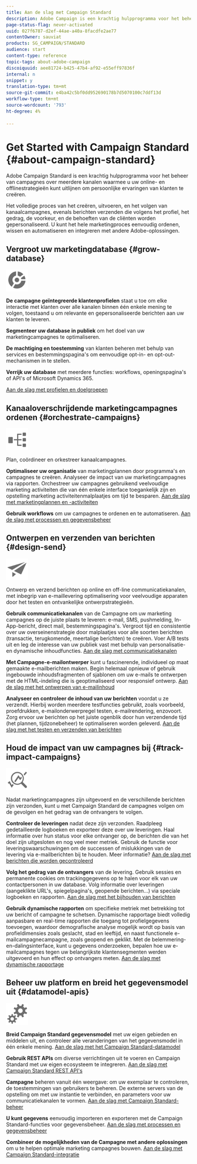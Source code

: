 ```yaml
---
title: Aan de slag met Campaign Standard
description: Adobe Campaign is een krachtig hulpprogramma voor het beheer van campagnes over meerdere kanalen waarmee u uw online- en offlinestrategieën kunt uitlijnen om persoonlijke ervaringen van klanten te creëren.
page-status-flag: never-activated
uuid: 027f6787-d2ef-44ae-a40a-8facdfe2ae77
contentOwner: sauviat
products: SG_CAMPAIGN/STANDARD
audience: start
content-type: reference
topic-tags: about-adobe-campaign
discoiquuid: aee81724-b425-47b4-af92-e55eff97836f
internal: n
snippet: y
translation-type: tm+mt
source-git-commit: e4ba42c5bf0dd952690178b7d5070100c7ddf13d
workflow-type: tm+mt
source-wordcount: '793'
ht-degree: 4%

---
```



# Get Started with Campaign Standard {#about-campaign-standard}

Adobe Campaign Standard is een krachtig hulpprogramma voor het beheer van campagnes over meerdere kanalen waarmee u uw online- en offlinestrategieën kunt uitlijnen om persoonlijke ervaringen van klanten te creëren.

Het volledige proces van het creëren, uitvoeren, en het volgen van kanaalcampagnes, evenals berichten verzenden die volgens het profiel, het gedrag, de voorkeur, en de behoeften van de cliënten worden gepersonaliseerd. U kunt het hele marketingproces eenvoudig ordenen, wissen en automatiseren en integreren met andere Adobe-oplossingen.

## Vergroot uw marketingdatabase {#grow-database}

<img width="60px" alt="voorwaarden" src="assets/icon_segment.svg"/>

**De campagne geïntegreerde klantenprofielen** staat u toe om elke interactie met klanten over alle kanalen binnen één enkele mening te volgen, toestaand u om relevante en gepersonaliseerde berichten aan uw klanten te leveren.

**Segmenteer uw database in publiek** om het doel van uw marketingcampagnes te optimaliseren.

**De machtiging en toestemming** van klanten beheren met behulp van services en bestemmingspagina&#39;s om eenvoudige opt-in- en opt-out-mechanismen in te stellen.

**Verrijk uw database** met meerdere functies: workflows, openingspagina&#39;s of API&#39;s of Microsoft Dynamics 365.

[Aan de slag met profielen en doelgroepen](../../audiences/using/get-started-profiles-and-audiences.md)

## Kanaaloverschrijdende marketingcampagnes ordenen {#orchestrate-campaigns}

<img width="60px" alt="voorwaarden" src="assets/icon_workflows.svg"/>

Plan, coördineer en orkestreer kanaalcampagnes.

**Optimaliseer uw organisatie** van marketingplannen door programma&#39;s en campagnes te creëren. Analyseer de impact van uw marketingcampagnes via rapporten. Orchestreer uw campagnes gebruikend veelvoudige marketing activiteiten die van één enkele interface toegankelijk zijn en opstelling marketing activiteitenmalplaatjes om tijd te besparen. [Aan de slag met marketingplannen en -activiteiten](../../start/using/programs-and-campaigns.md)

**Gebruik workflows** om uw campagnes te ordenen en te automatiseren. [Aan de slag met processen en gegevensbeheer](../../automating/using/get-started-workflows.md)

## Ontwerpen en verzenden van berichten {#design-send}

<img width="60px" alt="voorwaarden" src="assets/icon_send.svg"/>

Ontwerp en verzend berichten op online en off-line communicatiekanalen, met inbegrip van e-maillevering optimalisering voor veelvoudige apparaten door het testen en ontvankelijke ontwerpstrategieën.

**Gebruik communicatiekanalen** van de Campagne om uw marketing campagnes op de juiste plaats te leveren: e-mail, SMS, pushmelding, In-App-bericht, direct mail, bestemmingspagina&#39;s. Vergroot tijd en consistentie over uw overseinenstrategie door malplaatjes voor alle soorten berichten (transactie, terugkomende, meertalige berichten) te creëren. Voer A/B tests uit en leg de interesse van uw publiek vast met behulp van personalisatie- en dynamische inhoudfuncties. [Aan de slag met communicatiekanalen](../../channels/using/get-started-communication-channels.md)

**Met Campagne-e-mailontwerper** kunt u fascinerende, individueel op maat gemaakte e-mailberichten maken. Begin helemaal opnieuw of gebruik ingebouwde inhoudsfragmenten of sjablonen om uw e-mails te ontwerpen met de HTML-indeling die is geoptimaliseerd voor responsief ontwerp. [Aan de slag met het ontwerpen van e-mailinhoud](../../designing/using/designing-content-in-adobe-campaign.md)

**Analyseer en controleer de inhoud van uw berichten** voordat u ze verzendt. Hierbij worden meerdere testfuncties gebruikt, zoals voorbeeld, proefdrukken, e-mailonderwerpregel testen, e-mailrendering, enzovoort. Zorg ervoor uw berichten op het juiste ogenblik door hun verzendende tijd (het plannen, tijdzonebeheer) te optimaliseren worden geleverd. [Aan de slag met het testen en verzenden van berichten](../../sending/using/get-started-sending-messages.md)

## Houd de impact van uw campagnes bij {#track-impact-campaigns}

<img width="60px" alt="voorwaarden" src="assets/icon_report.svg"/>

Nadat marketingcampagnes zijn uitgevoerd en de verschillende berichten zijn verzonden, kunt u met Campaign Standard de campagnes volgen om de gevolgen en het gedrag van de ontvangers te volgen.

**Controleer de leveringen** nadat deze zijn verzonden. Raadpleeg gedetailleerde logboeken en exporteer deze over uw leveringen. Haal informatie over hun status voor elke ontvanger op, de berichten die van het doel zijn uitgesloten en nog veel meer metriek.
Gebruik de functie voor leveringswaarschuwingen om de successen of mislukkingen van de levering via e-mailberichten bij te houden. Meer informatie? [Aan de slag met berichten die worden gecontroleerd](../../sending/using/monitoring-a-delivery.md)

**Volg het gedrag van de ontvangers** van de levering. Gebruik sessies en permanente cookies om trackinggegevens op te halen voor elk van uw contactpersonen in uw database. Volg informatie over leveringen (aangeklikte URL&#39;s, spiegelpagina&#39;s, geopende berichten...) via speciale logboeken en rapporten. [Aan de slag met het bijhouden van berichten](../../sending/using/tracking-messages.md)

**Gebruik dynamische rapporten** om specifieke metriek met betrekking tot uw bericht of campagne te schetsen. Dynamische rapportage biedt volledig aanpasbare en real-time rapporten die toegang tot profielgegevens toevoegen, waardoor demografische analyse mogelijk wordt op basis van profieldimensies zoals geslacht, stad en leeftijd, en naast functionele e-mailcampagnecampagne, zoals geopend en geklikt. Met de belemmering-en-dalingsinterface, kunt u gegevens onderzoeken, bepalen hoe uw e-mailcampagnes tegen uw belangrijkste klantensegmenten werden uitgevoerd en hun effect op ontvangers meten. [Aan de slag met dynamische rapportage](../../reporting/using/about-dynamic-reports.md)

## Beheer uw platform en breid het gegevensmodel uit {#datamodel-apis}

<img width="60px" alt="voorwaarden" src="assets/icon_admin.svg"/>

**Breid Campaign Standard gegevensmodel** met uw eigen gebieden en middelen uit, en controleer alle veranderingen van het gegevensmodel in één enkele mening. [Aan de slag met het Campaign Standard-datamodel](../../developing/using/get-started-data-model.md)

**Gebruik REST APIs** om diverse verrichtingen uit te voeren en Campaign Standard met uw eigen ecosysteem te integreren. [Aan de slag met Campaign Standard REST API&#39;s](../../api/using/get-started-apis.md)

**Campagne** beheren vanuit één weergave: om uw exemplaar te controleren, de toestemmingen van gebruikers te beheren. De externe servers van de opstelling om met uw instantie te verbinden, en parameters voor uw communicatiekanalen te vormen. [Aan de slag met Campaign Standard-beheer](../../administration/using/get-started-campaign-administration.md)

**U kunt gegevens** eenvoudig importeren en exporteren met de Campaign Standard-functies voor gegevensbeheer. [Aan de slag met processen en gegevensbeheer](../../automating/using/get-started-workflows.md)

**Combineer de mogelijkheden van de Campagne met andere oplossingen** om u te helpen optimale marketing campagnes bouwen. [Aan de slag met Campaign Standard-integratie](../../integrating/using/get-started-campaign-integrations.md)
